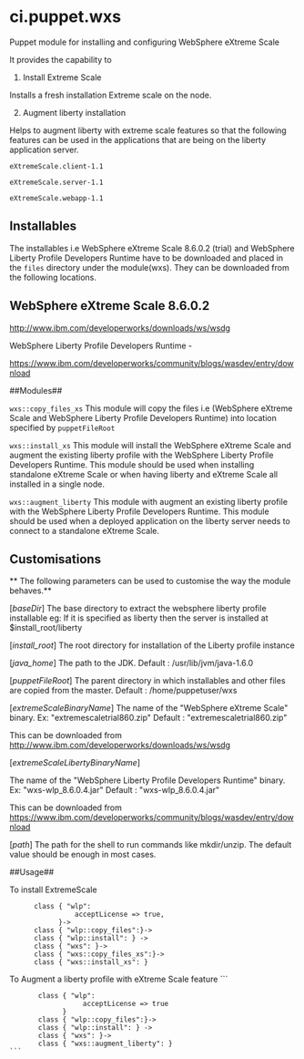 ci.puppet.wxs 
=============
Puppet module for installing and configuring WebSphere eXtreme Scale

It provides the capability to 

1) Install Extreme Scale 

Installs a fresh installation Extreme scale on the node.

2) Augment liberty installation 

Helps to augment liberty with extreme scale features so that the following features can be used in the applications that are being on the liberty application server.

```
eXtremeScale.client-1.1

eXtremeScale.server-1.1

eXtremeScale.webapp-1.1
```
## Installables ## 

The installables i.e WebSphere eXtreme Scale 8.6.0.2 (trial) and  WebSphere Liberty Profile Developers Runtime have to be downloaded and placed in the `files` directory under the module(wxs). They can be downloaded from the following locations.

WebSphere eXtreme Scale 8.6.0.2
-
http://www.ibm.com/developerworks/downloads/ws/wsdg

WebSphere Liberty Profile Developers Runtime -

https://www.ibm.com/developerworks/community/blogs/wasdev/entry/download


##Modules##

`wxs::copy_files_xs` This module will copy the files  i.e (WebSphere eXtreme Scale and WebSphere Liberty Profile Developers Runtime) into location specified by `puppetFileRoot`

`wxs::install_xs` This module will install the WebSphere eXtreme Scale and augment the existing liberty profile with the WebSphere Liberty Profile Developers Runtime. This module should be used when installing standalone eXtreme Scale or when having liberty and eXtreme Scale all installed in a single node.

`wxs::augment_liberty` This module with augment an existing liberty profile with the WebSphere Liberty Profile Developers Runtime. This module should be used when a deployed application on the liberty server needs to connect to a standalone eXtreme Scale.

## Customisations  ##

** The following parameters can be used to customise the way the module behaves.**

[*baseDir*]
The base directory to extract the websphere liberty profile installable eg: If it is specified as liberty then  the server is installed at $install_root/liberty

[*install_root*]
The root directory for installation of the Liberty profile instance

[*java_home*]
The path to the JDK.
Default : /usr/lib/jvm/java-1.6.0

[*puppetFileRoot*]
The parent directory in which installables and other files are copied from the master.
Default : /home/puppetuser/wxs

[*extremeScaleBinaryName*]
The name of the "WebSphere eXtreme Scale" binary. Ex: "extremescaletrial860.zip"
Default : "extremescaletrial860.zip"

This can be downloaded from
http://www.ibm.com/developerworks/downloads/ws/wsdg

[*extremeScaleLibertyBinaryName*]

The name of the "WebSphere Liberty Profile Developers Runtime" binary. Ex: "wxs-wlp_8.6.0.4.jar"
Default : "wxs-wlp_8.6.0.4.jar"

This can be downloaded from
https://www.ibm.com/developerworks/community/blogs/wasdev/entry/download

[*path*]
The path for the shell to run commands like mkdir/unzip. The default value should be enough in most cases.

##Usage##


  To install ExtremeScale
   ```
         class { "wlp":
                   acceptLicense => true,
               }->
         class { "wlp::copy_files":}->
         class { "wlp::install": } ->
         class { "wxs": }->
         class { "wxs::copy_files_xs":}->
         class { "wxs::install_xs": }
   ```

 To Augment a liberty profile with eXtreme Scale feature
    ```
    
		   class { "wlp":
					  acceptLicense => true
				 }
		   class { "wlp::copy_files":}->
		   class { "wlp::install": } ->
		   class { "wxs": }->
		   class { "wxs::augment_liberty": }
    ```